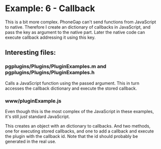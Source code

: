 # Example: 6 - Callback
This is a bit more complex. PhoneGap can't send functions 
from JavaScript to native. Therefore I create an dictionary 
of callbacks in JavaScript, and pass the key as argument to 
the native part. Later the native code can execute callback 
addressing it using this key.

## Interesting files:

### pgplugins/Plugins/PluginExamples.m and pgplugins/Plugins/PluginExamples.h
Calls a JavaScript function using the passed argument. 
This in turn accesses the callback dictionary and execute 
the stored callback.

### www/pluginExample.js
Even though this is the most complex of the JavaScript in 
these examples, it's still _just_ standard JavaScript.

This creates an object with an dictionary to callbacks. 
And two methods, one for executing stored callbacks, and 
one to add a callback and execute the plugin with the 
callback id. Note that the id should probably be generated 
in the real use.
